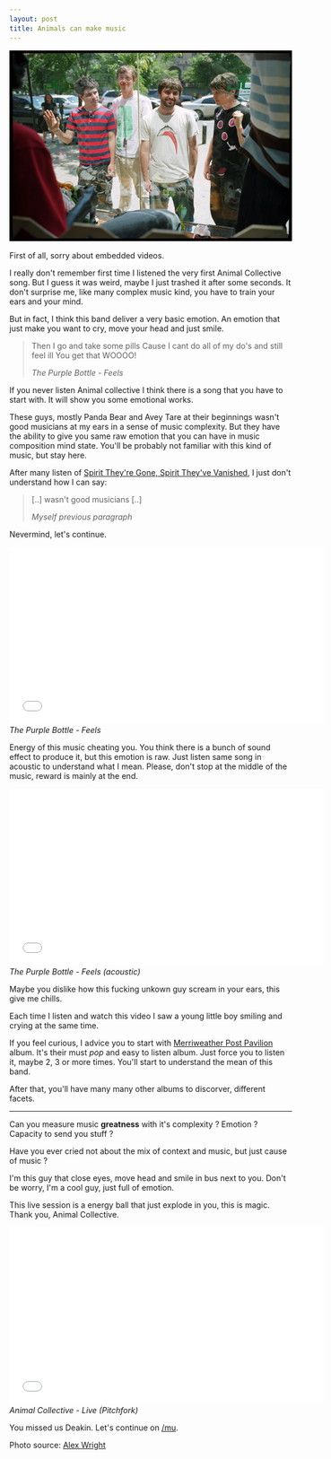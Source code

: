 ```yaml
---
layout: post
title: Animals can make music
---
```


![Animal collecive by Alex Wright](/assets/images/posts/animals_co.jpg)

First of all, sorry about embedded videos.

I really don't remember first time I listened the very first Animal Collective song. But I guess it was weird, maybe I just trashed it after some seconds. It don't surprise me, like many complex music kind, you have to train your ears and your mind.

But in fact, I think this band deliver a very basic emotion. An emotion that just make you want to cry, move your head and just smile.

> Then I go and take some pills
> Cause I cant do all of my do's and still feel ill
> You get that WOOOO!
>
> <cite>The Purple Bottle - Feels</cite>

If you never listen Animal collective I think there is a song that you have to start with. It will show you some emotional works.

These guys, mostly Panda Bear and Avey Tare at their beginnings wasn't good musicians at my ears in a sense of music complexity. But they have the ability to give you same raw emotion that you can have in music composition mind state. You'll be probably not familiar with this kind of music, but stay here.

After many listen of [Spirit They're Gone, Spirit They've Vanished][1], I just don't understand how I can say:

>[..] wasn't good musicians [..]
>
><cite>Myself previous paragraph</cite>

Nevermind, let's continue.

<div class="aspect-ratio">
<iframe width="560" height="315" src="//www.youtube-nocookie.com/embed/9_LOiiWjpug?color=white&theme=light" frameborder="0" allowfullscreen></iframe>
</div>
<cite>The Purple Bottle - Feels</cite>

Energy of this music cheating you. You think there is a bunch of sound effect to produce it, but this emotion is raw. Just listen same song in acoustic to understand what I mean. Please, don't stop at the middle of the music, reward is mainly at the end.

<div class="aspect-ratio">
<iframe width="560" height="315" src="//www.youtube-nocookie.com/embed/k0c8xqjgkqs?color=white&theme=light" frameborder="0" allowfullscreen></iframe>
</div>
<cite>The Purple Bottle - Feels (acoustic)</cite>

Maybe you dislike how this fucking unkown guy scream in your ears, this give me chills.

Each time I listen and watch this video I saw a young little boy smiling and crying at the same time.

If you feel curious, I advice you to start with [Merriweather Post Pavilion][0] album. It's their must *pop* and easy to listen album. Just force you to listen it, maybe 2, 3 or more times. You'll start to understand the mean of this band.

After that, you'll have many many other albums to discorver, different facets.

<center><hr></center>

Can you measure music **greatness** with it's complexity ? Emotion ? Capacity to send you stuff ?

Have you ever cried not about the mix of context and music, but just cause of music ?

I'm this guy that close eyes, move head and smile in bus next to you. Don't be worry, I'm a cool guy, just full of emotion.

This live session is a energy ball that just explode in you, this is magic. Thank you, Animal Collective.

<div class="aspect-ratio">
<iframe width="560" height="315" src="//www.youtube-nocookie.com/embed/H9WVVWSdlSk?color=white&theme=light" frameborder="0" allowfullscreen></iframe>
</div>
<cite>Animal Collective - Live (Pitchfork)</cite>

You missed us Deakin.
Let's continue on [/mu][2].


Photo source: [Alex Wright][3]

[0]: https://en.wikipedia.org/wiki/Merriweather_Post_Pavilion_(album)
[1]: https://en.wikipedia.org/wiki/Spirit_They%27re_Gone,_Spirit_They%27ve_Vanished
[2]: https://boards.4chan.org/mu/
[3]: https://www.flickr.com/photos/axlright/6847864791/
